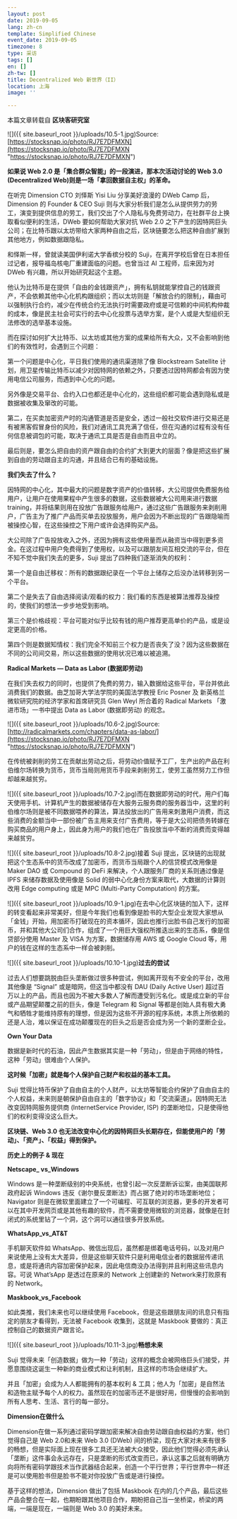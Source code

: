 ```yaml
---
layout: post
date: 2019-09-05
lang: zh-cn
template: Simplified Chinese
event_date: 2019-09-05
timezone: 8
type: 采访
tags: []
en: []
zh-tw: []
title: Decentralized Web 新世界（II）
location: 上海
image: ''

---
```

本篇文章转载自 **区块客研究室**

![]({{ site.baseurl_root }}/uploads/10.5-1.jpg)Source: [https://stocksnap.io/photo/RJ7E7DFMXN](https://stocksnap.io/photo/RJ7E7DFMXN "https://stocksnap.io/photo/RJ7E7DFMXN")

**如果说 Web 2.0 是「集合群众智能」的一段演进，那本次活动讨论的 Web 3.0 (Decentralized Web)则是一场「拿回数据自主权」的革命。**

在听完 Dimension CTO 刘怿斯 Yisi Liu 分享美好浪漫的 DWeb Camp 后，Dimension 的 Founder & CEO Suji 则与大家分析我们是怎么从提供劳力的劳工，演变到提供信息的劳工，我们交出了个人隐私与免费劳动力，在社群平台上换取看似便利的生活，DWeb 要如何帮助大家对抗 Web 2.0 之下产生的因特网巨头公司；在比特币跟以太坊带给大家两种自由之后，区块链要怎么把这种自由扩展到其他地方，例如数据跟隐私。

和怿斯一样，曾就读美国伊利诺大学香槟分校的 Suji，在离开学校后曾在日本担任过记者，报导福岛核电厂重建面临的问题。也曾当过 AI 工程师，后来因为对 DWeb 有兴趣，所以开始研究起这个主题。

他认为比特币是在提供「自由的金钱跟资产」，拥有私钥就能掌控自己的钱跟资产，不会依赖其他中心化机构跟组织；而以太坊则是「解放合约的限制」，藉由可以强制执行合约，减少在传统合约无法执行时需要政府或是可信赖的中间机构仲裁的成本，像是民主社会可实行的去中心化投票与选举方案，是个人或是大型组织无法修改的选举基本设施。

而在探讨如何扩大比特币、以太坊或其他方案的成果给所有大众，又不会影响到他们的有效性时，会遇到三个问题：

第一个问题是中心化，平日我们使用的通讯渠道除了像 Blockstream Satellite 计划，用卫星传输比特币以减少对因特网的依赖之外，只要透过因特网都会有因为使用电信公司服务，而遇到中心化的问题。

另外像是交易平台、合约入口也都还是中心化的，这些组织都可能会遇到隐私或是数据被收集及窜改的可能。

第二，在买卖加密资产时的沟通管道是否是安全，透过一般社交软件进行交易还是有被黑客假冒身份的风险，我们对通讯工具充满了信任，但在沟通的过程有没有任何信息被调包的可能，取决于通讯工具是否是自由而且中立的。

最后则是，要怎么把自由的资产跟自由的合约扩大到更大的层面？像是把这些扩展到自由的劳动跟自主的沟通，并且结合已有的基础设施。

**我们失去了什么？**

因特网的中心化，其中最大的问题是数字资产的价值转移，大公司提供免费服务给用户，让用户在使用果程中产生很多的数据，这些数据被大公司用来进行数据 training，并将结果则用在投放广告跟服务给用户，通过这些广告跟服务来剥削用户，广告主为了推广产品而买单去投放服务，用户会因为不断出现的广告跟隐喻而被操控心智，在这些操控之下用户或许会选择购买产品。

大公司除了广告投放收入之外，还因为拥有这些使用量而从融资当中得到更多资金。在这过程中用户免费得到了使用权，以及可以跟朋友间互相交流的平台，但在不知不觉中我们失去的更多，Suji 提出了四种我们逐渐消失的权利：

第一个是自由迁移权：所有的数据跟纪录在一个平台上储存之后没办法转移到另一个平台。

第二个是失去了自由选择阅读/观看的权力：我们看的东西是被算法推荐及操控的，使我们的想法一步步地受到影响。

第三个是价格歧视：平台可能对似乎比较有钱的用户推荐更高单价的产品，或是设定更高的价格。

第四个则是数据知情权：我们完全不知前三个权力是否丧失了没？因为这些数据在不同的公司间交易，所以这些数据的使用状况已难以被追溯。

**Radical Markets — Data as Labor (数据即劳动)**

在我们失去权力的同时，也提供了免费的劳力，输入数据给这些平台，平台并依此消费我们的数据。由芝加哥大学法学院的美国法学教授 Eric Posner 及 新英格兰微软研究院的经济学家和首席研究员 Glen Weyl 所合着的 Radical Markets 「激进市场」一书中提出 Data as Labor (数据即劳动) 的观念。

![]({{ site.baseurl_root }}/uploads/10.6-2.jpg)Source: [http://radicalmarkets.com/chapters/data-as-labor/](https://stocksnap.io/photo/RJ7E7DFMXN "https://stocksnap.io/photo/RJ7E7DFMXN")

在传统被剥削的劳工在贡献出劳动之后，将劳动价值赋予工厂，生产出的产品在利伯维尔场转换为货币，货币当局则用货币手段来剥削劳工，使劳工虽然努力工作但却越来越贫穷。

![]({{ site.baseurl_root }}/uploads/10.7-2.jpg)而在数据即劳动的时代，用户们每天使用手机、计算机产生的数据被储存在大服务云服务商的服务器当中，这里的利伯维尔场则是被不同数据喂养的算法，算法投放出的广告用来刺激用户消费，而这些消费的金额当中一部份被广告主用来支付广告费用，等于是大公司把债务转嫁在购买商品的用户身上，因此身为用户的我们也在广告投放当中不断的消费而变得越来越贫穷。

![]({{ site.baseurl_root }}/uploads/10.8-2.jpg)接着 Suji 提出，区块链的出现就把这个生态系中的货币改成了加密币，而货币当局跟个人的信贷模式改用像是 Maker DAO 或 Compound 的 DeFi 来解决，个人跟服务厂商的关系则通过像是 IPFS 来储存数据及使用像是 Solid 的弱中心化身份方案来取代，大数据的计算则改用 Edge computing 或是 MPC (Multi-Party Computation) 的方案。

![]({{ site.baseurl_root }}/uploads/10.9-1.jpg)在去中心化区块链的加入下，这样的转变看起来非常美好，但是今年我们也看到像是脸书的大型企业发现大家想从「金钱」开始，用加密币打破现在的资本循环，因此也推行出脸书自己发行的加密币，并和其他大公司们合作，组成了一个用巨大强权所推迭出来的生态系，像是信贷部分使用 Master 及 VISA 为方案，数据储存用 AWS 或 Google Cloud 等，用户的钱在这样的生态系中一样会被剥削。

![]({{ site.baseurl_root }}/uploads/10.10-1.jpg)**过去的尝试**

过去人们想要跳脱由巨头垄断做过很多种尝试，例如离开现有不安全的平台，改用其他像是 “Signal” 或是暗网，但这当中都没有 DAU (Daily Active User) 超过百万以上的产品，而且也因为不被大多数人了解而遭受到污名化。或是成立新的平台或产品期望颠覆之前的巨头，像是 Telegram 和 Signal 等都是创始人具有极大勇气和牺牲才能维持原有的理想，但是因为这些不开源的程序系统，本质上所依赖的还是人治，难以保证在成功颠覆现在的巨头之后是否会成为另一个新的垄断企业。

**Own Your Data**

数据是新时代的石油，因此产生数据其实是一种「劳动」，但是由于网络的特性，这种「劳动」很难由个人保护。

**这时候「加密」就是每个人保护自己财产和权益的基本工具。**

Suji 觉得比特币保护了自由自主的个人财产，以太坊等智能合约保护了自由自主的个人权益，未来则是朝保护自由自主的「数字协议」和「交流渠道」。因特网无法改变因特网服务提供商 (InternetService Provider, ISP) 的垄断地位，只是使得他们的权利变得没这么巨大。

**区块链、Web 3.0 也无法改变中心化的因特网巨头长期存在，但能使用户的「劳动」、「资产」、「权益」得到保护。**

**历史上的例子 & 现在**

**Netscape_ vs_Windows**

Windows 是一种垄断级别的中央系统，也曾引起一次反垄断诉讼案，由美国联邦政府起诉 Windows 违反《谢尔曼反垄断法》而占据了绝对的市场垄断地位；Navigator 则是在微软里面建立了一个可编程、可互联的浏览器，更多的开发者可以在其中开发网页或是其他有趣的软件，而不需要使用微软的浏览器，就像是在封闭式的系统里钻了一个洞，这个洞可以通往很多开放系统。

**WhatsApp_vs_AT&T**

手机聊天软件如 WhatsApp、微信出现后，虽然都是绑着电话号码，以及对用户来说使用上没有太大差异，但是这些聊天软件只是利用电信业者的数据层传递讯息，或是将通讯内容加密保护起来，因此电信商没办法得到并且利用这些讯息内容。可说 What’sApp 是透过在原来的 Network 上创建新的 Network来打败原有的 Network。

**Maskbook_vs_Facebook**

如此类推，我们未来也可以继续使用 Facebook，但是这些跟朋友间的讯息只有指定的朋友才看得到，无法被 Facebook 收集到，这就是 Maskbook 要做的：真正控制自己的数据资产跟言论。

![]({{ site.baseurl_root }}/uploads/10.11-3.jpg)**畅想未来**

Suji 觉得未来「创造数据」做为一种「劳动」这样的概念会被网络巨头们接受，并愿意围绕这诞生一种新的商业模式和让利机制，且这样的市场会继续扩大。

并且「加密」会成为人人都能拥有的基本权利 & 工具；他人为「加密」是自然法和造物主赋予每个人的权力。虽然现在的加密币还不是很好用，但慢慢的会影响到所有人思考、生活、言行的每一部分。

**Dimension在做什么**

Dimension在做一系列通过密码学跟加密来解决自由劳动跟自由权益的方案，他们觉得自己是 Web 2.0和未来 Web 3.0 (DWeb) 间的桥梁，现在大家对未来有很多的畅想，但是实际面上现在很多工具还无法被大众接受，因此他们觉得必须先承认「垄断」这件事会永远存在，只是垄断的形式改变而已，承认这事之后就有明确方向将所有密码学跟技术当作武器结合起来，创造一个平行世界；平行世界中一样还是可以使用脸书但是脸书不能对你投放广告或是进行操控。

基于这样的想法，Dimension 做出了包括 Maskbook 在内的几个产品，最后这些产品会整合在一起，也期盼跟其他项目合作，期盼把自己当一坐桥梁，桥梁的两端，一端是现在，一端则是 Web 3.0 的美好未来。